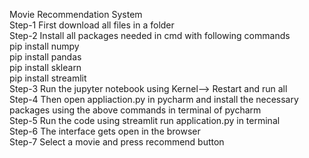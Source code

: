 Movie Recommendation System</br>
Step-1 First download all files in a folder</br>
Step-2 Install all packages needed in cmd with following commands</br>
pip install numpy</br>
pip install pandas</br>
pip install sklearn</br>
pip install streamlit</br>
Step-3 Run the jupyter notebook using Kernel--> Restart and run all</br>
Step-4 Then open appliaction.py in pycharm and install the necessary packages using the above commands in terminal of pycharm </br>
Step-5 Run the code using streamlit run application.py in terminal</br>
Step-6 The interface gets open in the browser</br>
Step-7 Select a movie and press recommend button</br>
